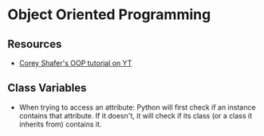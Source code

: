 # Object Oriented Programming

## Resources
- [Corey Shafer's OOP tutorial on YT](https://www.youtube.com/watch?v=ZDa-Z5JzLYM&list=PL-osiE80TeTsqhIuOqKhwlXsIBIdSeYtc)

## Class Variables
- When trying to access an attribute: Python will first check if an instance contains that attribute. If it doesn't, it will check if its class (or a class it inherits from) contains it. 

